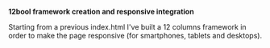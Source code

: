 <strong>12bool framework creation and responsive integration</strong>

Starting from a previous index.html I've built a 12 columns framework in order to make the page responsive (for smartphones, tablets and desktops).

